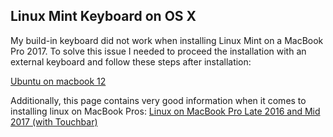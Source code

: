 Linux Mint Keyboard on OS X
---------------------------

My build-in keyboard did not work when installing Linux Mint on a MacBook Pro 2017. To solve this issue I needed to proceed the installation with an external keyboard and follow these steps after installation:

[Ubuntu on macbook 12](https://github.com/chisNaN/ubuntu-on-macbook12)

Additionally, this page contains very good information when it comes to installing linux on MacBook Pros: [Linux on MacBook Pro Late 2016 and Mid 2017 (with Touchbar)]("https://gist.github.com/roadrunner2/1289542a748d9a104e7baec6a92f9cd7")
